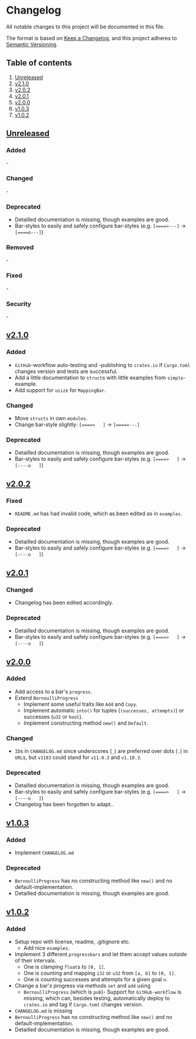 # Changelog

All notable changes to this project will be documented in this file.

The format is based on [Keep a Changelog][keepachangelog], and this project adheres to [Semantic Versioning][semver].


## Table of contents

1. [Unreleased](#unreleased)
1. [v2.1.0](#v2_1_0)
1. [v2.0.2](#v2_0_2)
1. [v2.0.1](#v2_0_1)
1. [v2.0.0](#v2_0_0)
1. [v1.0.3](#v1_0_3)
1. [v1.0.2](#v1_0_2)


## [Unreleased] <a name="unreleased"></a>

### Added

\-


### Changed

\-


### Deprecated

- Detailled documentation is missing, though examples are good.
- Bar-styles to easily and safely configure bar-styles (e.g. `[====>---]` -> `[====o---]`)


### Removed

\-


### Fixed

\-


### Security

\-



## [v2.1.0] <a name="v2_1_0"></a>

### Added

- `GitHub`-workflow auto-testing and -publishing to `crates.io` if `Cargo.toml` changes version and tests are successful.
- Add a little documentation to `struct`s with little examples from `simple`-example.
- Add support for `usize` for `MappingBar`.


### Changed

- Move `structs` in own `modules`.
- Change bar-style slightly: `[====>   ]` -> `[====>---]`


### Deprecated

- Detailled documentation is missing, though examples are good.
- Bar-styles to easily and safely configure bar-styles (e.g. `[====>   ]` -> `[----o   ]`)


## [v2.0.2] <a name="v2_0_2"></a>

### Fixed

- `README.md` has had invalid code, which as been edited as in `examples`.

### Deprecated

- Detailled documentation is missing, though examples are good.
- Bar-styles to easily and safely configure bar-styles (e.g. `[====>   ]` -> `[----o   ]`)


## [v2.0.1] <a name="v2_0_1"></a>

### Changed

- Changelog has been edited accordingly.


### Deprecated

- Detailled documentation is missing, though examples are good.
- Bar-styles to easily and safely configure bar-styles (e.g. `[====>   ]` -> `[----o   ]`)


## [v2.0.0] <a name="v2_0_0"></a>

### Added

- Add access to a bar's `progress`.
- Extend `BernoulliProgress`
  - Implement some useful traits like `Add` and `Copy`.
  - Implement automatic `into()` for tuples (`(successes, attempts)`) or successes (`u32` or `bool`).
  - Implement constructing method `new()` and `Default`.


### Changed

- `ID`s in `CHANGELOG.md` since underscores (`_`) are preferred over dots (`.`) in `URL`s, but `v1103` could stand for `v11.0.3` and `v1.10.3`.


### Deprecated

- Detailled documentation is missing, though examples are good.
- Bar-styles to easily and safely configure bar-styles (e.g. `[====>   ]` -> `[----o   ]`)
- Changelog has been forgotten to adapt..


## [v1.0.3] <a name="v1_0_3"></a>

### Added

- Implement `CHANGELOG.md`


### Deprecated

- `BernoulliProgress` has no constructing method like `new()` and no default-implementation.
- Detailled documentation is missing, though examples are good.


## [v1.0.2] <a name="v1_0_2"></a>

### Added

- Setup repo with license, readme, .gitignore etc.
  - Add nice `examples`.
- Implement 3 different `progressbars` and let them accept values outside of their intervals.
  - One is clamping `float`s to `[0, 1]`.
  - One is counting and mapping `i32` or `u32` from `[a, b]` to `[0, 1]`.
  - One is counting successes and attempts for a given goal `n`.
- Change a bar's progress via methods `set` and `add` using
  - `BernoulliProgress` (which is `pub`)- Support for `GitHub-workflow` is missing, which can, besides testing, automatically deploy to `crates.io` and tag if `Cargo.toml` changes version.
- `CHANGELOG.md` is missing
- `BernoulliProgress` has no constructing method like `new()` and no default-implementation.
- Detailled documentation is missing, though examples are good.


[keepachangelog]: https://keepachangelog.com/en/
[semver]: https://semver.org/

[Unreleased]: https://github.com/dominicparga/progressing/compare/v2.1.0...HEAD
[v2.1.0]: https://github.com/dominicparga/progressing/compare/v2.0.2...v2.1.0
[v2.0.2]: https://github.com/dominicparga/progressing/compare/v2.0.1...v2.0.2
[v2.0.1]: https://github.com/dominicparga/progressing/compare/v2.0.0...v2.0.1
[v2.0.0]: https://github.com/dominicparga/progressing/compare/v1.0.3...v2.0.0
[v1.0.3]: https://github.com/dominicparga/progressing/compare/v1.0.2...v1.0.3
[v1.0.2]: https://github.com/dominicparga/progressing/releases/tag/v1.0.2
